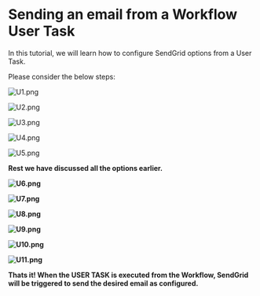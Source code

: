 # Sending an email from a Workflow User Task
In this tutorial, we will learn how to configure SendGrid options from a User Task.

Please consider the below steps:

![U1.png](./downloaded_image_1705285994120.png)

![U2.png](./downloaded_image_1705285995138.png)

![U3.png](./downloaded_image_1705285996159.png)

![U4.png](./downloaded_image_1705285997186.png)

![U5.png](./downloaded_image_1705285998212.png)

**Rest we have discussed all the options earlier.**

**![U6.png](./downloaded_image_1705285999238.png)**

**![U7.png](./downloaded_image_1705286000258.png)**

**![U8.png](./downloaded_image_1705286001269.png)**

**![U9.png](./downloaded_image_1705286002289.png)**

**![U10.png](./downloaded_image_1705286003309.png)**

**![U11.png](./downloaded_image_1705286004346.png)**

**Thats it! When the USER TASK is executed from the Workflow, SendGrid will be triggered to send the desired email as configured.**